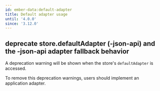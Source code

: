 ```yaml
---
id: ember-data:default-adapter
title: Default adapter usage
until: '4.0.0'
since: '3.12.0'
---
```

## deprecate store.defaultAdapter (-json-api) and the -json-api adapter fallback behavior
A deprecation warning will be shown when the store's `defaultAdapter` is accessed.

To remove this deprecation warnings, users should implement an application adapter.
